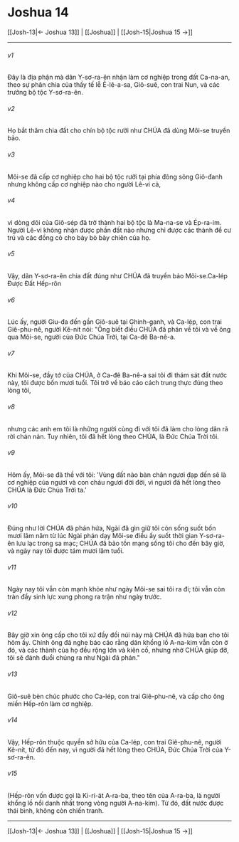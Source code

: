 # Joshua 14

[[Josh-13|← Joshua 13]] | [[Joshua]] | [[Josh-15|Joshua 15 →]]
***



###### v1 
Đây là địa phận mà dân Y-sơ-ra-ên nhận làm cơ nghiệp trong đất Ca-na-an, theo sự phân chia của thầy tế lễ Ê-lê-a-sa, Giô-suê, con trai Nun, và các trưởng bộ tộc Y-sơ-ra-ên. 

###### v2 
Họ bắt thăm chia đất cho chín bộ tộc rưỡi như CHÚA đã dùng Môi-se truyền bảo. 

###### v3 
Môi-se đã cấp cơ nghiệp cho hai bộ tộc rưỡi tại phía đông sông Giô-đanh nhưng không cấp cơ nghiệp nào cho người Lê-vi cả, 

###### v4 
vì dòng dõi của Giô-sép đã trở thành hai bộ tộc là Ma-na-se và Ép-ra-im. Người Lê-vi không nhận được phần đất nào nhưng chỉ được các thành để cư trú và các đồng cỏ cho bày bò bày chiên của họ. 

###### v5 
Vậy, dân Y-sơ-ra-ên chia đất đúng như CHÚA đã truyền bảo Môi-se.Ca-lép Được Đất Hếp-rôn 

###### v6 
Lúc ấy, người Giu-đa đến gần Giô-suê tại Ghinh-ganh, và Ca-lép, con trai Giê-phu-nê, người Kê-nít nói: "Ông biết điều CHÚA đã phán về tôi và về ông qua Môi-se, người của Đức Chúa Trời, tại Ca-đê Ba-nê-a. 

###### v7 
Khi Môi-se, đầy tớ của CHÚA, ở Ca-đê Ba-nê-a sai tôi đi thám sát đất nước này, tôi được bốn mươi tuổi. Tôi trở về báo cáo cách trung thực đúng theo lòng tôi, 

###### v8 
nhưng các anh em tôi là những người cùng đi với tôi đã làm cho lòng dân rã rời chán nản. Tuy nhiên, tôi đã hết lòng theo CHÚA, là Đức Chúa Trời tôi. 

###### v9 
Hôm ấy, Môi-se đã thề với tôi: 'Vùng đất nào bàn chân ngươi đạp đến sẽ là cơ nghiệp của ngươi và con cháu ngươi đời đời, vì ngươi đã hết lòng theo CHÚA là Đức Chúa Trời ta.' 

###### v10 
Đúng như lời CHÚA đã phán hứa, Ngài đã gìn giữ tôi còn sống suốt bốn mươi lăm năm từ lúc Ngài phán dạy Môi-se điều ấy suốt thời gian Y-sơ-ra-ên lưu lạc trong sa mạc; CHÚA đã bảo tồn mạng sống tôi cho đến bây giờ, và ngày nay tôi được tám mươi lăm tuổi. 

###### v11 
Ngày nay tôi vẫn còn mạnh khỏe như ngày Môi-se sai tôi ra đi; tôi vẫn còn tràn đầy sinh lực xung phong ra trận như ngày trước. 

###### v12 
Bây giờ xin ông cấp cho tôi xứ đầy đồi núi này mà CHÚA đã hứa ban cho tôi hôm ấy. Chính ông đã nghe báo cáo rằng dân khổng lồ A-na-kim vẫn còn ở đó, và các thành của họ đều rộng lớn và kiên cố, nhưng nhờ CHÚA giúp đỡ, tôi sẽ đánh đuổi chúng ra như Ngài đã phán." 

###### v13 
Giô-suê bèn chúc phước cho Ca-lép, con trai Giê-phu-nê, và cấp cho ông miền Hếp-rôn làm cơ nghiệp. 

###### v14 
Vậy, Hếp-rôn thuộc quyền sở hữu của Ca-lép, con trai Giê-phu-nê, người Kê-nít, từ đó đến nay, vì người đã hết lòng theo CHÚA, Đức Chúa Trời của Y-sơ-ra-ên. 

###### v15 
(Hếp-rôn vốn được gọi là Ki-ri-át A-ra-ba, theo tên của A-ra-ba, là người khổng lồ nổi danh nhất trong vòng người A-na-kim). Từ đó, đất nước được thái bình, không còn chiến tranh.

***
[[Josh-13|← Joshua 13]] | [[Joshua]] | [[Josh-15|Joshua 15 →]]
